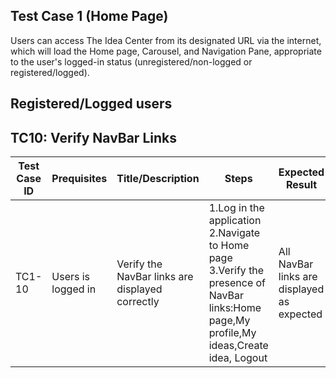 ## Test Case 1 (Home Page)
Users can access The Idea Center from its designated URL via the internet, which will load the Home page,
Carousel, and Navigation Pane, appropriate to the user's logged-in status  (unregistered/non-logged or
registered/logged).

## Registered/Logged users

## TC10: Verify NavBar Links  

| **Test Case ID** | **Prequisites** | **Title/Description** | **Steps** | **Expected Result** | **Pass/Fail** |
|------------------|-----------------|------------------------|-----------|----------------------|---------------|
| TC1-10            |Users is logged in| Verify the NavBar links are displayed correctly | 1.Log in the application<br>2.Navigate to Home page<br>3.Verify the presence of NavBar links:Home page,My profile,My ideas,Create idea, Logout |All NavBar links are displayed as expected | Pass           |



